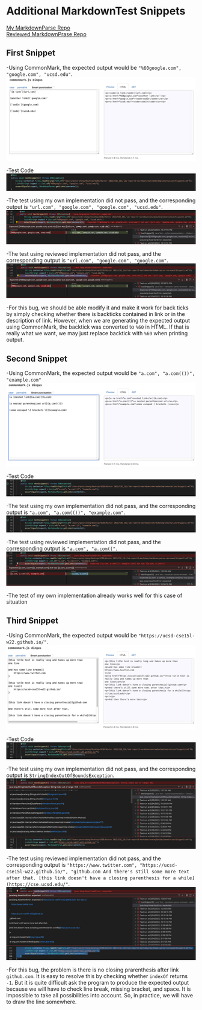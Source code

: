 # Additional MarkdownTest Snippets
[My MarkdownParse Repo](https://github.com/pz2105/myMarkdownParse.git)   
[Reviewed MarkdownPrase Repo](https://github.com/ucsd-cse15l-w22/markdown-parse.git)
## First Snippet
-Using CommonMark, the expected output would be `"%60google.com", "google.com", "ucsd.edu"`.
![Image](lab4_snippet1.png)    

-Test Code
![Image](lab4_q1_code.png)

-The test using my own implementation did not pass, and the corresponding output is `"url.com", "google.com", "google.com", "ucsd.edu"`.
![Image](lab4_q1_own.png)

-The test using reviewed implementation did not pass, and the corresponding output is `"url.com", "google.com", "google.com"`.
![Image](lab4_q1_review.png)

-For this bug, we should be able modify it and make it work for back ticks by simply checking whether there is backticks contained in link or in the description of link. However, when we are generating the expected output using CommonMark, the backtick was converted to `%60` in HTML. If that is really what we want, we may just replace backtick with `%60` when printing output.


## Second Snippet
-Using CommonMark, the expected output would be `"a.com", "a.com(())", "example.com"`
![Image](lab4_snippet2.png)    

-Test Code
![Image](lab4_q2_code.png)


-The test using my own implementation did not pass, and the corresponding output is `"a.com", "a.com(())", "example.com"`.
![Image](lab4_q2_own.png)

-The test using reviewed implementation did not pass, and the corresponding output is `"a.com", "a.com(("`.
![Image](lab4_q2_review.png)

-The test of my own implementation already works well for this case of situation


## Third Snippet
-Using CommonMark, the expected output would be `"https://ucsd-cse15l-w22.github.io/"`.
![Image](lab4_snippet3.png)    

-Test Code
![Image](lab4_q3_code.png)

-The test using my own implementation did not pass, and the corresponding output is `StringIndexOutOfBoundsException`.
![Image](lab4_q3_own.png)

-The test using reviewed implementation did not pass, and the corresponding output is `"https://www.twitter.com", "https://ucsd-cse15l-w22.github.io/", "github.com And there's still some more text after that. [this link doesn't have a closing parenthesis for a while](https://cse.ucsd.edu/"`.
![Image](lab4_q3_review.png)

-For this bug, the problem is there is no closing prarenthesis after link `github.com`. It is easy to resolve this by checking whether `indexOf` returns `-1`. But it is quite difficult ask the program to produce the expected output because we will have to check line break, missing bracket, and space. It is impossible to take  all possibilities into account. So, in practice, we will have to draw the line somewhere.